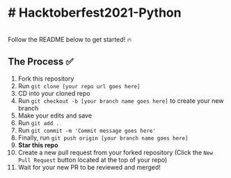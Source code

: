
<div align="center">
  </div>
  <h1>
  <b>
    # Hacktoberfest2021-Python</b></h1> </br>
Follow the README below to get started! 🔥 

## The Process  ✅

1. Fork this repository
2. Run `git clone [your repo url goes here]`
3. CD into your cloned repo
4. Run `git checkout -b [your branch name goes here]` to create your new branch
5. Make your edits and save
6. Run `git add .`
7. Run `git commit -m 'Commit message goes here'`
8. Finally, run `git push origin [your branch name goes here]`
9. **Star this repo**
10. Create a new pull request from your forked repository (Click the `New Pull Request` button located at the top of your repo)
11. Wait for your new PR to be reviewed and merged!
